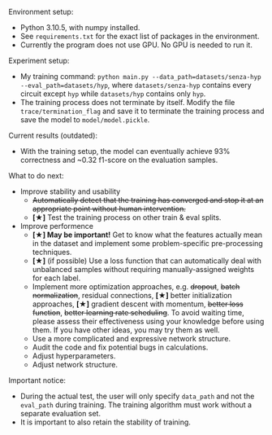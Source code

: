 Environment setup:

- Python 3.10.5, with numpy installed.
- See `requirements.txt` for the exact list of packages in the environment.
- Currently the program does not use GPU. No GPU is needed to run it.

Experiment setup:

- My training command: `python main.py --data_path=datasets/senza-hyp --eval_path=datasets/hyp`, where `datasets/senza-hyp` contains every circuit except `hyp` while `datasets/hyp` contains only `hyp`.
- The training process does not terminate by itself. Modify the file `trace/termination_flag` and save it to terminate the training process and save the model to `model/model.pickle`.

Current results (outdated):

- With the training setup, the model can eventually achieve 93% correctness and ~0.32 f1-score on the evaluation samples.

What to do next:

- Improve stability and usability
  - ~~Automatically detect that the training has converged and stop it at an appropriate point without human intervention.~~
  - **[★]** Test the training process on other train & eval splits.
- Improve performence
  - **[★] May be important!** Get to know what the features actually mean in the dataset and implement some problem-specific pre-processing techniques.
  - **[★]** (if possible) Use a loss function that can automatically deal with unbalanced samples without requiring manually-assigned weights for each label.
  - Implement more optimization approaches, e.g. ~~dropout~~, ~~batch normalization~~, residual connections, **[★]** better initialization approaches, **[★]** gradient descent with momentum, ~~better loss function~~, ~~better learning rate scheduling~~. To avoid waiting time, please assess their effectiveness using your knowledge before using them. If you have other ideas, you may try them as well.
  - Use a more complicated and expressive network structure.
  - Audit the code and fix potential bugs in calculations.
  - Adjust hyperparameters.
  - Adjust network structure.

Important notice:

- During the actual test, the user will only specify `data_path` and not the `eval_path` during training. The training algorithm must work without a separate evaluation set.
- It is important to also retain the stability of training.
